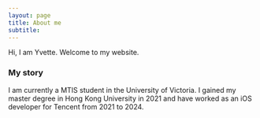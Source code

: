 ```yaml
---
layout: page
title: About me
subtitle:
---
```


Hi, I am Yvette. Welcome to my website.

### My story

I am currently a MTIS student in the University of Victoria. I gained my master degree in Hong Kong University in 2021 and have worked as an iOS developer for Tencent from 2021 to 2024.
